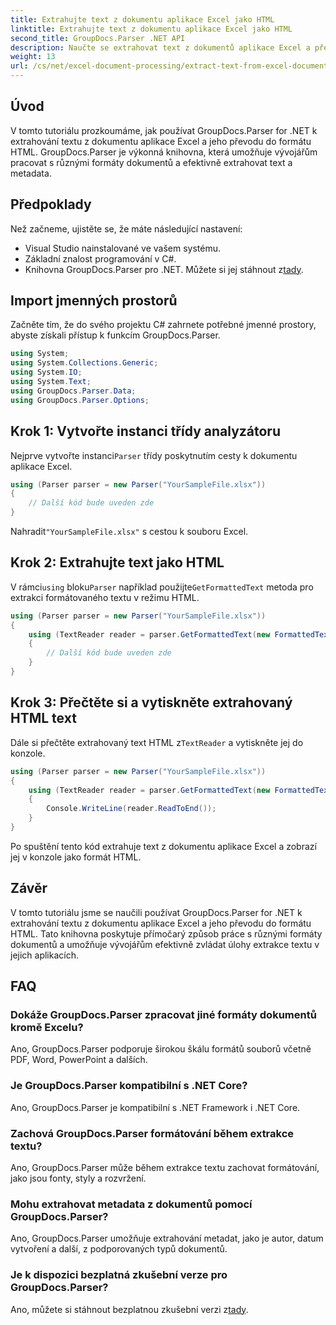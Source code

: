 ```yaml
---
title: Extrahujte text z dokumentu aplikace Excel jako HTML
linktitle: Extrahujte text z dokumentu aplikace Excel jako HTML
second_title: GroupDocs.Parser .NET API
description: Naučte se extrahovat text z dokumentů aplikace Excel a převést jej do HTML pomocí GroupDocs.Parser for .NET.
weight: 13
url: /cs/net/excel-document-processing/extract-text-from-excel-document-as-html/
---
```

## Úvod
V tomto tutoriálu prozkoumáme, jak používat GroupDocs.Parser for .NET k extrahování textu z dokumentu aplikace Excel a jeho převodu do formátu HTML. GroupDocs.Parser je výkonná knihovna, která umožňuje vývojářům pracovat s různými formáty dokumentů a efektivně extrahovat text a metadata.
## Předpoklady
Než začneme, ujistěte se, že máte následující nastavení:
- Visual Studio nainstalované ve vašem systému.
- Základní znalost programování v C#.
-  Knihovna GroupDocs.Parser pro .NET. Můžete si jej stáhnout z[tady](https://releases.groupdocs.com/parser/net/).
## Import jmenných prostorů
Začněte tím, že do svého projektu C# zahrnete potřebné jmenné prostory, abyste získali přístup k funkcím GroupDocs.Parser.
```csharp
using System;
using System.Collections.Generic;
using System.IO;
using System.Text;
using GroupDocs.Parser.Data;
using GroupDocs.Parser.Options;
```
## Krok 1: Vytvořte instanci třídy analyzátoru
 Nejprve vytvořte instanci`Parser` třídy poskytnutím cesty k dokumentu aplikace Excel.
```csharp
using (Parser parser = new Parser("YourSampleFile.xlsx"))
{
    // Další kód bude uveden zde
}
```
 Nahradit`"YourSampleFile.xlsx"` s cestou k souboru Excel.
## Krok 2: Extrahujte text jako HTML
 V rámci`using` bloku`Parser` například použijte`GetFormattedText` metoda pro extrakci formátovaného textu v režimu HTML.
```csharp
using (Parser parser = new Parser("YourSampleFile.xlsx"))
{
    using (TextReader reader = parser.GetFormattedText(new FormattedTextOptions(FormattedTextMode.Html)))
    {
        // Další kód bude uveden zde
    }
}
```
## Krok 3: Přečtěte si a vytiskněte extrahovaný HTML text
 Dále si přečtěte extrahovaný text HTML z`TextReader` a vytiskněte jej do konzole.
```csharp
using (Parser parser = new Parser("YourSampleFile.xlsx"))
{
    using (TextReader reader = parser.GetFormattedText(new FormattedTextOptions(FormattedTextMode.Html)))
    {
        Console.WriteLine(reader.ReadToEnd());
    }
}
```
Po spuštění tento kód extrahuje text z dokumentu aplikace Excel a zobrazí jej v konzole jako formát HTML.
## Závěr
V tomto tutoriálu jsme se naučili používat GroupDocs.Parser for .NET k extrahování textu z dokumentu aplikace Excel a jeho převodu do formátu HTML. Tato knihovna poskytuje přímočarý způsob práce s různými formáty dokumentů a umožňuje vývojářům efektivně zvládat úlohy extrakce textu v jejich aplikacích.

## FAQ
### Dokáže GroupDocs.Parser zpracovat jiné formáty dokumentů kromě Excelu?
Ano, GroupDocs.Parser podporuje širokou škálu formátů souborů včetně PDF, Word, PowerPoint a dalších.
### Je GroupDocs.Parser kompatibilní s .NET Core?
Ano, GroupDocs.Parser je kompatibilní s .NET Framework i .NET Core.
### Zachová GroupDocs.Parser formátování během extrakce textu?
Ano, GroupDocs.Parser může během extrakce textu zachovat formátování, jako jsou fonty, styly a rozvržení.
### Mohu extrahovat metadata z dokumentů pomocí GroupDocs.Parser?
Ano, GroupDocs.Parser umožňuje extrahování metadat, jako je autor, datum vytvoření a další, z podporovaných typů dokumentů.
### Je k dispozici bezplatná zkušební verze pro GroupDocs.Parser?
 Ano, můžete si stáhnout bezplatnou zkušební verzi z[tady](https://releases.groupdocs.com/).